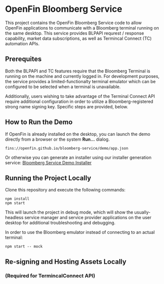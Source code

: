 # OpenFin Bloomberg Service

This project contains the OpenFin Bloomberg Service code to allow OpenFin applications to communicate with a Bloomberg terminal running on the same desktop. This service provides BLPAPI requrest / response capability, market data subscriptions, as well as Termincal Connect (TC) automation APIs.

## Prerequites

Both the BLPAPI and TC features require that the Bloomberg Terminal is running on the machine and currently logged in. For development purposes, the service provides a limited-functionalty terminal emulator which can be configured to be selected when a terminal is unavailable.

Additionally, users wishing to take advantage of the Terminal Connect API require additional configuration in order to utilize a Bloomberg-registered strong name signing key. Specific steps are provided, below.

## How to Run the Demo

If OpenFin is already installed on the desktop, you can launch the demo directly from a browser or the system **Run...** dialog.

```
fins://openfin.github.io/bloomberg-service/demo/app.json
```

Or otherwise you can generate an installer using our installer generation service:
[Bloomberg Service Demo Installer](https://install.openfin.co/download/?os=win&config=https%3A%2F%2Fopenfin.github.io%2Fbloomberg-service%2Fdemo%2Fapp.json&fileName=bloomberg-service-demo-installer)

## Running the Project Locally

Clone this repository and execute the following commands:

```
npm install
npm start
```

This will launch the project in debug mode, which will show the usually-headless service manager and service provider applications on the user desktop for additional troubleshooting and debugging.

In order to use the Bloomberg emulator instead of connecting to an actual terminal:

```
npm start -- mock
```

## Re-signing and Hosting Assets Locally
### (Required for TermincalConnect API)

